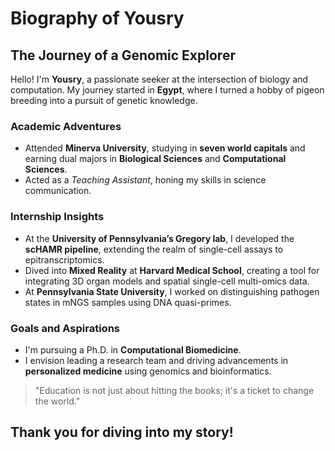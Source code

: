 # Biography of Yousry

## The Journey of a Genomic Explorer

Hello! I'm **Yousry**, a passionate seeker at the intersection of biology and computation. My journey started in **Egypt**, where I turned a hobby of pigeon breeding into a pursuit of genetic knowledge.

### **Academic Adventures**
- Attended **Minerva University**, studying in **seven world capitals** and earning dual majors in **Biological Sciences** and **Computational Sciences**.
- Acted as a *Teaching Assistant*, honing my skills in science communication.

### **Internship Insights**
- At the **University of Pennsylvania’s Gregory lab**, I developed the **scHAMR pipeline**, extending the realm of single-cell assays to epitranscriptomics.
- Dived into **Mixed Reality** at **Harvard Medical School**, creating a tool for integrating 3D organ models and spatial single-cell multi-omics data.
- At **Pennsylvania State University**, I worked on distinguishing pathogen states in mNGS samples using DNA quasi-primes.

### **Goals and Aspirations**
- I'm pursuing a Ph.D. in **Computational Biomedicine**.
- I envision leading a research team and driving advancements in **personalized medicine** using genomics and bioinformatics.

> "Education is not just about hitting the books; it's a ticket to change the world."

## Thank you for diving into my story!
